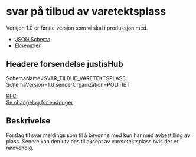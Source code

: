 # svar på tilbud av varetektsplass
Versjon 1.0 er første versjon som vi skal i produksjon med.
* [JSON Schema](1.0/svarTilbudVaretektsplass.schema.json)
* [Eksempler](1.0/eksempelfiler/)

## Headere forsendelse justisHub
SchemaName=SVAR_TILBUD_VARETEKTSPLASS  
SchemaVersion=1.0
senderOrganization=POLITIET 

[RFC](../../../rfc/MessageName-header.md)  
[Se changelog for endringer](changelog.md)

## Beskrivelse
Forslag til svar meldings som til å beygnne med kun har med avbestilling av plass.
Senere kan den utvides til aksept av varetetektsplass hvis det er nødvendig.